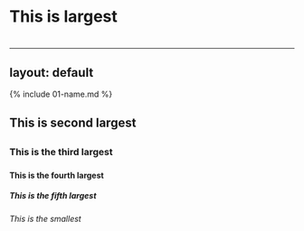 # This is largest <h1>

---
layout: default
---

{% include 01-name.md %}

## This is second largest <h2>
### This is the third largest <h3>

#### This is the fourth largest <h4>
##### This is the fifth largest <h5>
###### This is the smallest <h6>
